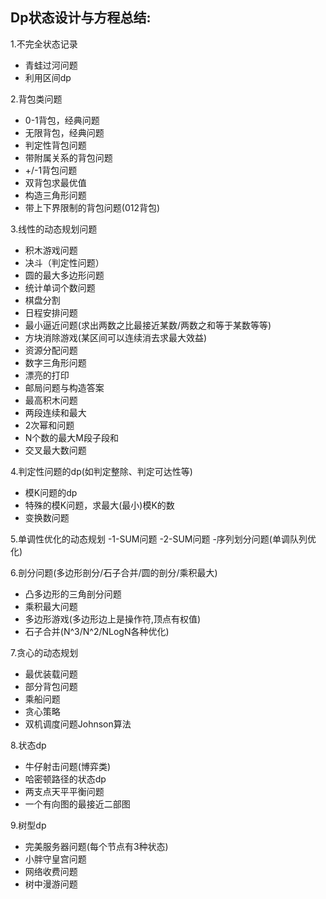 ## Dp状态设计与方程总结:

1.不完全状态记录 
  - 青蛙过河问题 
  - 利用区间dp
  
2.背包类问题 
  - 0-1背包，经典问题 
  - 无限背包，经典问题 
  - 判定性背包问题 
  - 带附属关系的背包问题 
  - +/-1背包问题 
  - 双背包求最优值 
  - 构造三角形问题 
  - 带上下界限制的背包问题(012背包) 
  
3.线性的动态规划问题 
  - 积木游戏问题 
  - 决斗（判定性问题） 
  - 圆的最大多边形问题 
  - 统计单词个数问题 
  - 棋盘分割 
  - 日程安排问题 
  - 最小逼近问题(求出两数之比最接近某数/两数之和等于某数等等) 
  - 方块消除游戏(某区间可以连续消去求最大效益) 
  - 资源分配问题 
  - 数字三角形问题 
  - 漂亮的打印 
  - 邮局问题与构造答案 
  - 最高积木问题 
  - 两段连续和最大 
  - 2次幂和问题 
  - N个数的最大M段子段和 
  - 交叉最大数问题 
  
4.判定性问题的dp(如判定整除、判定可达性等)     
  - 模K问题的dp 
  - 特殊的模K问题，求最大(最小)模K的数 
  - 变换数问题 
  
5.单调性优化的动态规划 
  -1-SUM问题 
  -2-SUM问题 
  -序列划分问题(单调队列优化) 
  
6.剖分问题(多边形剖分/石子合并/圆的剖分/乘积最大) 
  - 凸多边形的三角剖分问题 
  - 乘积最大问题 
  - 多边形游戏(多边形边上是操作符,顶点有权值) 
  - 石子合并(N^3/N^2/NLogN各种优化) 
  
7.贪心的动态规划 
  - 最优装载问题 
  - 部分背包问题 
  - 乘船问题 
  - 贪心策略 
  - 双机调度问题Johnson算法 
  
8.状态dp 
  - 牛仔射击问题(博弈类) 
  - 哈密顿路径的状态dp 
  - 两支点天平平衡问题 
  - 一个有向图的最接近二部图 
  
9.树型dp 
  - 完美服务器问题(每个节点有3种状态) 
  - 小胖守皇宫问题 
  - 网络收费问题 
  - 树中漫游问题